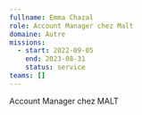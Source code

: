 ```yaml
---
fullname: Emma Chazal
role: Account Manager chez Malt
domaine: Autre
missions:
  - start: 2022-09-05
    end: 2023-08-31
    status: service
teams: []
---
```

Account Manager chez MALT